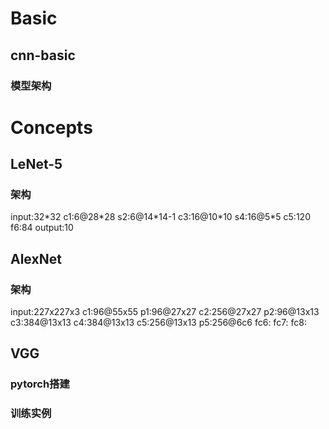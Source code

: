 <script src="../ut.js" type="text/javascript"></script>

# Basic

## cnn-basic



### 模型架构

# Concepts

## LeNet-5

### 架构

input:32\*32
c1:6@28\*28
s2:6@14\*14-1
c3:16@10\*10
s4:16@5\*5
c5:120
f6:84
output:10

## AlexNet

### 架构

input:227x227x3
c1:96@55x55
p1:96@27x27
c2:256@27x27
p2:96@13x13
c3:384@13x13
c4:384@13x13
c5:256@13x13
p5:256@6c6
fc6:
fc7:
fc8:



## VGG



### 

### pytorch搭建

### 训练实例